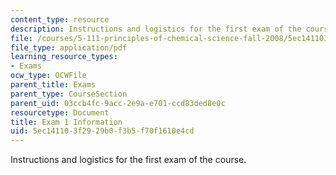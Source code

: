 ```yaml
---
content_type: resource
description: Instructions and logistics for the first exam of the course.
file: /courses/5-111-principles-of-chemical-science-fall-2008/5ec141103f2929b0f3b5f70f1610e4cd_exam1info.pdf
file_type: application/pdf
learning_resource_types:
- Exams
ocw_type: OCWFile
parent_title: Exams
parent_type: CourseSection
parent_uid: 03ccb4fc-9acc-2e9a-e701-ccd83ded8e0c
resourcetype: Document
title: Exam 1 Information
uid: 5ec14110-3f29-29b0-f3b5-f70f1610e4cd
---
```

Instructions and logistics for the first exam of the course.

